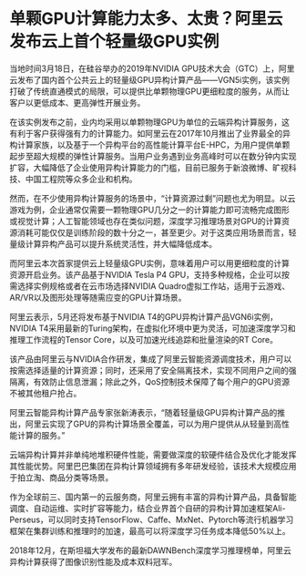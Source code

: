 # 单颗GPU计算能力太多、太贵？阿里云发布云上首个轻量级GPU实例
当地时间3月18日，在硅谷举办的2019年NVIDIA GPU技术大会（GTC）上，阿里云发布了国内首个公共云上的轻量级GPU异构计算产品——VGN5i实例，该实例打破了传统直通模式的局限，可以提供比单颗物理GPU更细粒度的服务，从而让客户以更低成本、更高弹性开展业务。

在该实例发布之前，业内均采用以单颗物理GPU为单位的云端异构计算服务，这有利于客户获得强有力的计算能力。如阿里云在2017年10月推出了业界最全的异构计算家族，以及基于一个异构平台的高性能计算平台E-HPC，为用户提供单颗起步至超大规模的弹性计算服务。当用户业务遇到业务高峰时可以在数分钟内实现扩容，大幅降低了企业使用异构计算能力的门槛，目前已服务于新浪微博、旷视科技、中国工程院等众多企业和机构。

然而，在不少使用异构计算服务的场景中，“计算资源过剩”问题也尤为明显。以云游戏为例，企业通常仅需要一颗物理GPU几分之一的计算能力即可流畅完成图形或视觉计算；人工智能领域也存在类似问题，深度学习推理场景对GPU的计算资源消耗可能仅仅是训练阶段的数十分之一，甚至更少。对于这类应用场景而言，轻量级计算异构产品可以提升系统灵活性，并大幅降低成本。

而阿里云本次首家提供云上轻量级GPU实例，意味着用户可以用更细粒度的计算资源开启业务。该产品基于NVIDIA Tesla P4 GPU，支持多种规格，企业可以按需选择实例规格或者在云市场选择NVIDIA Quadro虚拟工作站，适用于云游戏、AR/VR以及图形处理等随需应变的GPU计算场景。

阿里云表示，5月还将发布基于NVIDIA T4的GPU异构计算产品VGN6i实例，NVIDIA T4采用最新的Turing架构，在虚拟化环境中更为灵活，可加速深度学习和推理工作流程的Tensor Core，以及可加速光线追踪和批量渲染的RT Core。

该产品由阿里云与NVIDIA合作研发，集成了阿里云智能资源调度技术，用户可以按需选择适量的计算资源；同时，还采用了安全隔离技术，实现不同用户之间的强隔离，有效防止信息泄漏；除此之外，QoS控制技术保障了每个用户的GPU资源不被其他租户抢占。

阿里云智能异构计算产品专家张新涛表示，“随着轻量级GPU异构计算产品的推出，阿里云实现了GPU的异构计算场景全覆盖，可以为用户提供从从轻量到高性能计算的服务。”

云端异构计算并非单纯地堆积硬件性能，需要做深度的软硬件结合及优化才能发挥其性能优势。阿里巴巴集团在异构计算领域拥有多年研发经验，该技术大规模应用于拍立淘、商品分类等场景。

作为全球前三、国内第一的云服务商，阿里云拥有丰富的异构计算产品，具备智能调度、自动运维、实时扩容等能力，结合业界首个自研的异构计算加速框架Ali-Perseus，可以同时支持TensorFlow、Caffe、MxNet、Pytorch等流行机器学习框架在集群训练和推理时的加速，最高可以将深度学习任务成本降低50%以上。

2018年12月，在斯坦福大学发布的最新DAWNBench深度学习推理榜单，阿里云异构计算获得了图像识别性能及成本双料冠军。
